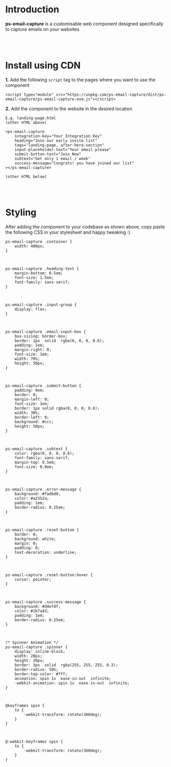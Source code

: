 # Introduction

**ps-email-capture** is a customisable web component designed specifically to capture emails on your websites

<br/>
<br/>

# Install using CDN

**1.** Add the following `script` tag to the pages where you want to use the component

```
<script type="module" src="https://unpkg.com/ps-email-capture/dist/ps-email-capture/ps-email-capture.esm.js"></script>
```

**2.** Add the component to the website in the desired location

```
E.g. landing-page.html
(other HTML above)

<ps-email-capture
    integration-key="Your Integration Key"
    heading="Join our early invite list"
    tags="landing-page, after-hero-section"
    input-placeholder-text="Your email please"
    submit-button-text="Join Now"
    subtext="Get only 1 email / week"
    success-message="Congrats! you have joined our list"
></ps-email-capture>

(other HTML below)
```

<br/>
<br/>

# Styling

After adding the component to your codebase as shown above, copy paste the following CSS in your stylesheet and happy tweaking :)

```
ps-email-capture .container {
	width: 400px;
}



ps-email-capture .heading-text {
	margin-bottom: 0.5em;
	font-size: 1.5em;
	font-family: sans-serif;
}



ps-email-capture .input-group {
	display: flex;
}



ps-email-capture .email-input-box {
	box-sizing: border-box;
	border: 1px  solid  rgba(0, 0, 0, 0.6);
	padding: 1em;
	margin-right: 0;
	font-size: 1em;
	width: 70%;
	height: 50px;
}



ps-email-capture .submit-button {
	padding: 0em;
	border: 0;
	margin-left: 0;
	font-size: 1em;
	border: 1px solid rgba(0, 0, 0, 0.6);
	width: 30%;
	border-left: 0;
	background: #ccc;
	height: 50px;
}



ps-email-capture .subtext {
	color: rgba(0, 0, 0, 0.6);
	font-family: sans-serif;
	margin-top: 0.5em;
	font-size: 0.8em;
}



ps-email-capture .error-message {
	background: #fadbd8;
	color: #a2352a;
	padding: 1em;
	border-radius: 0.25em;
}



ps-email-capture .reset-button {
	border: 0;
	background: white;
	margin: 0;
	padding: 0;
	text-decoration: underline;
}



ps-email-capture .reset-button:hover {
	cursor: pointer;
}



ps-email-capture .success-message {
	background: #d4efdf;
	color: #1b7a43;
	padding: 1em;
	border-radius: 0.25em;
}



/* Spinner Animation */
ps-email-capture .spinner {
	display: inline-block;
	width: 20px;
	height: 20px;
	border: 3px  solid  rgba(255, 255, 255, 0.3);
	border-radius: 50%;
	border-top-color: #fff;
	animation: spin 1s  ease-in-out  infinite;
	-webkit-animation: spin 1s  ease-in-out  infinite;
}



@keyframes spin {
	to {
		-webkit-transform: rotate(360deg);
	}
}



@-webkit-keyframes spin {
	to {
		-webkit-transform: rotate(360deg);
	}
}
```
